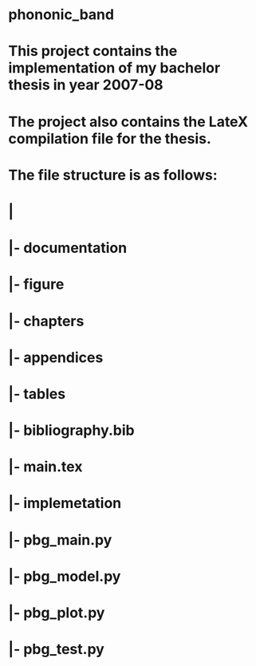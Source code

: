 # phononic_band
# This project contains the implementation of my bachelor thesis in year 2007-08
# The project also contains the LateX compilation file for the thesis.
# The file structure is as follows:
# |
# |- documentation
#      |- figure
#      |- chapters
#      |- appendices
#      |- tables
#      |- bibliography.bib
#      |- main.tex
# |- implemetation
#      |- pbg_main.py
#      |- pbg_model.py
#      |- pbg_plot.py
#      |- pbg_test.py
